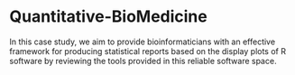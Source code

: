 # Quantitative-BioMedicine
In this case study, we aim to provide bioinformaticians with an effective framework for producing statistical reports based on the display plots of R software by reviewing the tools provided in this reliable software space.
